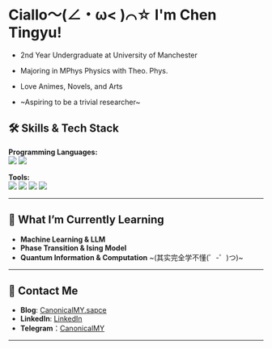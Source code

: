 # Ciallo～(∠・ω< )⌒☆ I'm Chen Tingyu!


- 2nd Year Undergraduate at University of Manchester
  
- Majoring in MPhys Physics with Theo. Phys.
  
- Love Animes, Novels, and Arts
  
- ~Aspiring to be a trivial researcher~  



## 🛠 **Skills & Tech Stack**

**Programming Languages:**  
![](https://img.shields.io/badge/-Python-3776AB?style=flat-square&logo=Python&logoColor=white)
![](https://img.shields.io/badge/-C++-00599C?style=flat-square&logo=cplusplus&logoColor=white)

**Tools:**  
![](https://img.shields.io/badge/-LaTeX-008080?style=flat-square&logo=latex&logoColor=white)
![](https://img.shields.io/badge/-MATLAB-0076A8?style=flat-square&logo=mathworks&logoColor=white)
![](https://img.shields.io/badge/-Mathematica-DD1100?style=flat-square&logo=wolfram&logoColor=white)
![](https://img.shields.io/badge/-SPSS-1F70C1?style=flat-square&logo=ibm&logoColor=white)

---

## 🌟 **What I’m Currently Learning**
- **Machine Learning & LLM**
- **Phase Transition & Ising Model**
- **Quantum Information & Computation** ~(其实完全学不懂(゜-゜)つ)~

---

## 💬 **Contact Me**
- **Blog**: [CanonicalMY.sapce](https://CanonicalMY.sapce)
- **LinkedIn**: [LinkedIn](https://www.linkedin.com/in/tingyu-chen-42114b332/)
- **Telegram**：[CanonicalMY](https://t.me/canonicalmy)

---

